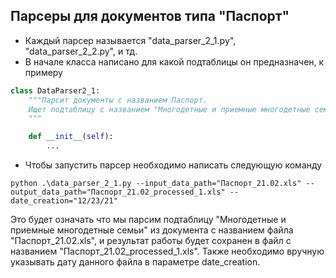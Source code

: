 ## Парсеры для документов типа "Паспорт"

- Каждый парсер называется "data_parser_2_1.py", "data_parser_2_2.py", и тд.
- В начале класса написано для какой подтаблицы он предназначен, к примеру

```python
class DataParser2_1:
    """Парсит документы с названием Паспорт.
    Ищет подтаблицу с названием "Многодетные и приемные многодетные семьи"
    """

    def __init__(self):
        ...
```

- Чтобы запустить парсер необходимо написать следующую команду

```console
python .\data_parser_2_1.py --input_data_path="Паспорт_21.02.xls" --output_data_path="Паспорт_21.02_processed_1.xls" --date_creation="12/23/21"
```

Это будет означать что мы парсим подтаблицу "Многодетные и приемные многодетные семьи" из документа с названием файла "Паспорт_21.02.xls", и результат работы будет сохранен в файл с названием "Паспорт_21.02_processed_1.xls". Также необходимо вручную указывать дату данного файла в параметре date_creation.
